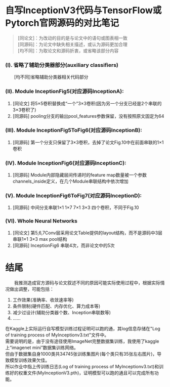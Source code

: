 # 自写InceptionV3代码与TensorFlow或Pytorch官网源码的对比笔记
> [同论文]：为改动的目的是与论文中的语句或图表相一致<br>
> [同源码]：为论文中缺失相关描述，或认为源码更加合理<br>
> [均不同]：为取论文和源码折衷，或省略该部分内容

### (I). 省略了辅助分类器部分(auxiliary classifiers)
&emsp;&emsp;[均不同]省略辅助分类器相关代码部分

### (II). Module InceptionFig5(对应源码InceptionA):
<ol>
<li> [同论文] 将5×5卷积替换成“一个”3×3卷积(因为另一个分支已经是2个串联的3×3卷积了)</li>
<li> [同源码] pooling分支的输出pool_features参数保留，没有按照原文固定为64</li>
</ol>

### (III). Module InceptionFig5ToFig6(对应源码InceptionB):
<ol>
<li> [同源码] 第一个分支只保留了3×3卷积，去掉了论文Fig.10中在前面串联的1×1卷积</li>
</ol>

### (IV). Module InceptionFig6(对应源码InceptionC):
<ol>
<li> [同源码] Module内部隐藏层间传递时的feature map数量被一个参数channels_inside定义，在几个Module串联结构中依次增加</li>
</ol>

### (V). Module InceptionFig6ToFig7(对应源码InceptionD):
<ol>
<li> [同源码] 中间分支串联1×1 1×7 7×1 3×3 四个卷积，不同于Fig.10</li>
</ol>

### (VI). Whole Neural Networks
<ol>
<li> [同论文] 第5,6,7Conv层采用论文Table提供的layout结构，而不是源码中3层串联1×1 3×3 max pool结构</li>
<li> [同源码] InceptionFig6 串联4次，而非论文中的5次</li>
</ol>

# 结尾
&emsp;&emsp;我推测造成官方源码与论文叙述不同的原因可能实际使用过程中，根据实际情况做出调整，可能包括：
<ol>
<li>工作效果(准确率、收敛速率等)</li>
<li>条件限制(硬件匹配、内存优化、算力成本等)</li>
<li>减少过设计(辅助分类器个数、Inception串联数等)</li>
<li>……</li>
</ol>

在Kaggle上实际运行自写模型训练过程证明可以跑的通，其log信息存储在"Log of training process of MyInceptionv3.txt"文件中。
<br>需要说明的是，由于没有途径使用ImageNet完整数据集训练，我使用了kaggle上“imagenet mini”数据集训练网络。
<br>但由于数据集自身1000类共34745张训练集图片(每个类只有35张左右图片)，导致模型训练效果欠佳。
<br>所以作业中指上传训练日志(Log of training process of MyInceptionv3.txt)和训练好的权重文件(MyInceptionV3.pth)，证明模型可以跑的通且可以完成所有功能。
